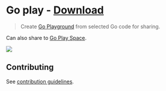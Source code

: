# Go play - [Download](https://github.com/nikitavoloboev/small-workflows/blob/master/go-play/Go%20Play.alfredworkflow?raw=true)

> Create [Go Playground](https://play.golang.org) from selected Go code for sharing.

Can also share to [Go Play Space](https://goplay.space/).

![](https://i.imgur.com/k0fW7uN.png)

## Contributing

See [contribution guidelines](../contributing.md).
